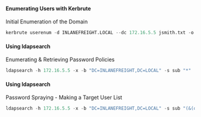 #### Enumerating Users with Kerbrute

Initial Enumeration of the Domain

```python
kerbrute userenum -d INLANEFREIGHT.LOCAL --dc 172.16.5.5 jsmith.txt -o valid_ad_users
```

#### Using ldapsearch

Enumerating & Retrieving Password Policies

```python
ldapsearch -h 172.16.5.5 -x -b "DC=INLANEFREIGHT,DC=LOCAL" -s sub "*" | grep
```

#### Using ldapsearch

Password Spraying - Making a Target User List

```python
ldapsearch -h 172.16.5.5 -x -b "DC=INLANEFREIGHT,DC=LOCAL" -s sub "(&(objectclass=user))"  | grep sAMAccountName: | cut -f2 -d" "
```

